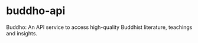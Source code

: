 # buddho-api
Buddho: An API service to access high-quality Buddhist literature, teachings and insights.
